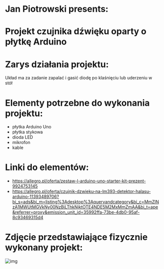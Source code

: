 # Jan Piotrowski presents:
# Projekt czujnika dźwięku oparty o płytkę Arduino
# Zarys działania projektu:
Układ ma za zadanie zapalać i gasić diodę po klaśnięciu lub uderzeniu w stół
# Elementy potrzebne do wykonania projektu:
- płytka Arduino Uno
- płytka stykowa
- dioda LED
- mikrofon
- kable
# Linki do elementów:
- https://allegro.pl/oferta/zestaw-l-arduino-uno-starter-kit-prezent-9924753145
- https://allegro.pl/oferta/czujnik-dzwieku-na-lm393-detektor-halasu-arduino-11393489706?bi_s=ads&bi_m=listing%3Adesktop%3Aqueryandcategory&bi_c=MmZlNzA1MWUtMGVkNy00NzBjLThkNjktOTE4NDE5M2MxMmZmAA&bi_t=ape&referrer=proxy&emission_unit_id=35992ffa-73be-4db0-95af-8c93469315d4
# Zdjęcie przedstawiające fizycznie wykonany projekt:
![img](./hardware/płytka.jpg)



